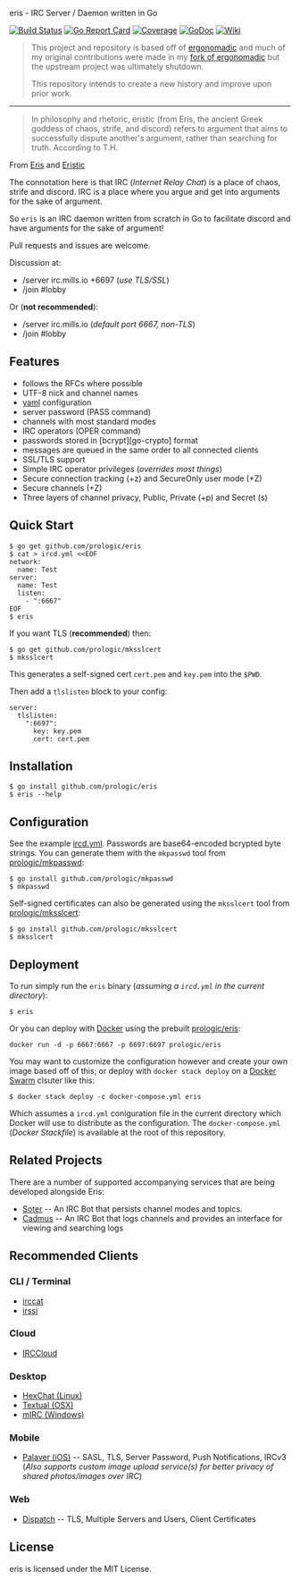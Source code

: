 eris - IRC Server / Daemon written in Go

[![Build Status](https://travis-ci.org/prologic/eris.svg)](https://travis-ci.org/prologic/eris)
[![Go Report Card](https://goreportcard.com/badge/github.com/prologic/eris)](https://goreportcard.com/report/github.com/prologic/eris)
[![Coverage](https://coveralls.io/repos/prologic/eris/badge.svg)](https://coveralls.io/r/prologic/eris)
[![GoDoc](https://godoc.org/github.com/prologic/eris?status.svg)](https://godoc.org/github.com/prologic/eris)
[![Wiki](https://img.shields.io/badge/docs-wiki-blue.svg)](https://github.com/prologic/eris/wiki)

> This project and repository is based off of [ergonomadic](https://github.com/edmund-huber/ergonomadic)
> and much of my original contributions were made in my [fork of ergonomadic](https://github.com/prologic/ergonomadic)
> but the upstream project was ultimately shutdown.
> 
> This repository intends to create a new history and improve upon prior work.

----

> In philosophy and rhetoric, eristic (from Eris, the ancient Greek goddess
> of chaos, strife, and discord) refers to argument that aims to successfully
> dispute another's argument, rather than searching for truth. According to T.H.

From [Eris](https://en.wikipedia.org/wiki/Eris_(mythology))
and [Eristic](https://en.wikipedia.org/wiki/Eristic)

The connotation here is that IRC (*Internet Relay Chat*) is a place of chaos,
strife and discord. IRC is a place where you argue and get into arguments for
the sake of argument.

So `eris` is an IRC daemon written from scratch in Go to facilitate discord
and have arguments for the sake of argument!

Pull requests and issues are welcome.

Discussion at:

* /server irc.mills.io +6697 (*use TLS/SSL*)
* /join #lobby

Or (**not recommended**):

* /server irc.mills.io (*default port 6667, non-TLS*)
* /join #lobby

## Features

* follows the RFCs where possible
* UTF-8 nick and channel names
* [yaml](http://yaml.org/) configuration
* server password (PASS command)
* channels with most standard modes
* IRC operators (OPER command)
* passwords stored in [bcrypt][go-crypto] format
* messages are queued in the same order to all connected clients
* SSL/TLS support
* Simple IRC operator privileges (*overrides most things*)
* Secure connection tracking (+z) and SecureOnly user mode (+Z)
* Secure channels (+Z)
* Three layers of channel privacy, Public, Private (+p) and Secret (s)

## Quick Start

```#!bash
$ go get github.com/prologic/eris
$ cat > ircd.yml <<EOF
network:
  name: Test
server:
  name: Test
  listen:
    - ":6667"
EOF
$ eris
```

If you want TLS (**recommended**) then:

```#!bash
$ go get github.com/prologic/mksslcert
$ mksslcert
```

This generates a self-signed cert `cert.pem` and `key.pem` into the `$PWD`.

Then add a `tlslisten` block to your config:

```#!yaml
server:
  tlslisten:
    ":6697":
      key: key.pem
      cert: cert.pem
```

## Installation

```#!bash
$ go install github.com/prologic/eris
$ eris --help
```

## Configuration

See the example [ircd.yml](ircd.yml). Passwords are base64-encoded
bcrypted byte strings. You can generate them with the `mkpasswd` tool
from [prologic/mkpasswd](https://github.com/prologic/mkpasswd):

```#!bash
$ go install github.com/prologic/mkpasswd
$ mkpasswd
```

Self-signed certificates can also be generated using the `mksslcert` tool
from [prologic/mksslcert](https://github.com/prologic/mksslcert):

```#!bash
$ go install github.com/prologic/mksslcert
$ mksslcert
```

## Deployment

To run simply run the `eris` binary (*assuming a `ircd.yml` in the current directory*):

```#!bash
$ eris
```

Or you can deploy with [Docker](https://www.docker.com) using the prebuilt [prologic/eris](https://hub.docker.com/r/prologic/eris/):

```#!bash
docker run -d -p 6667:6667 -p 6697:6697 prologic/eris
```

You may want to customize the configuration however and create your own image based off of this; or deploy with `docker stack deploy` on a [Docker Swarm](https://docs.docker.com/engine/swarm/) clsuter like this:

```#!bash
$ docker stack deploy -c docker-compose.yml eris
```

Which assumes a `ircd.yml` coniguration file in the current directory which Docker will use to distribute as the configuration. The `docker-compose.yml` (*Docker Stackfile*) is available at the root of this repository.

## Related Projects

There are a number of supported accompanying services that are being developed alongside Eris:

* [Soter](https://github.com/prologic/soter) -- An IRC Bot that persists channel modes and topics.
* [Cadmus](https://github.com/prologic/cadmus) -- An IRC Bot that logs channels and provides an interface for viewing and searching logs

## Recommended Clients

### CLI / Terminal

* [irccat](https://github.com/prologic/irccat)
* [irssi](https://irssi.org/)

### Cloud

* [IRCCloud](https://www.irccloud.com/)

### Desktop

* [HexChat (Linux)](https://hexchat.github.io/)
* [Textual (OSX)](https://www.codeux.com/textual/)
* [mIRC (Windows)](https://www.mirc.com/)

### Mobile

* [Palaver (iOS)](https://palaverapp.com/) -- SASL, TLS, Server Password, Push Notifications, IRCv3 (*Also supports custom image upload service(s) for better privacy of shared photos/images over IRC*)

### Web

* [Dispatch](https://github.com/khlieng/dispatch) -- TLS, Multiple Servers and Users, Client Certificates

## License

eris is licensed under the MIT License.
